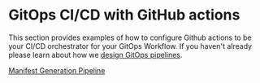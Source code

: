# GitOps CI/CD with GitHub actions

This section provides examples of how to configure Github actions to be your CI/CD orchestrator for your GitOps Workflow. If you haven't already please learn about how we [design GitOps pipelines](../PipelineThinking.md).

[Manifest Generation Pipeline](./ManifestGeneration.md)